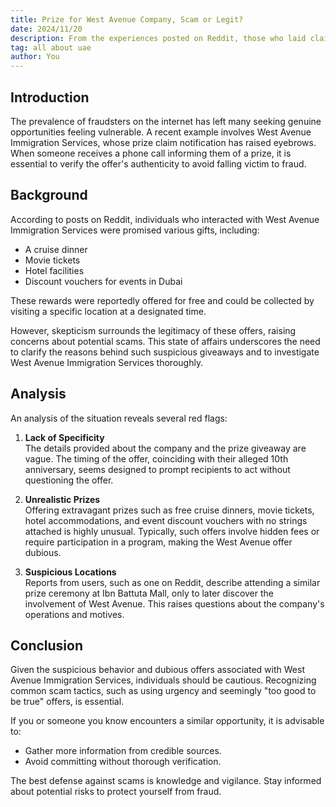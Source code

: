 ```yaml
---
title: Prize for West Avenue Company, Scam or Legit?
date: 2024/11/20
description: From the experiences posted on Reddit, those who laid claim to West Avenue Immigration Services were promised various gifts
tag: all about uae
author: You
---
```


## Introduction

The prevalence of fraudsters on the internet has left many seeking genuine opportunities feeling vulnerable. A recent example involves West Avenue Immigration Services, whose prize claim notification has raised eyebrows. When someone receives a phone call informing them of a prize, it is essential to verify the offer's authenticity to avoid falling victim to fraud.

## Background

According to posts on Reddit, individuals who interacted with West Avenue Immigration Services were promised various gifts, including:

- A cruise dinner  
- Movie tickets  
- Hotel facilities  
- Discount vouchers for events in Dubai  

These rewards were reportedly offered for free and could be collected by visiting a specific location at a designated time.  

However, skepticism surrounds the legitimacy of these offers, raising concerns about potential scams. This state of affairs underscores the need to clarify the reasons behind such suspicious giveaways and to investigate West Avenue Immigration Services thoroughly.

## Analysis

An analysis of the situation reveals several red flags:  

1. **Lack of Specificity**  
   The details provided about the company and the prize giveaway are vague. The timing of the offer, coinciding with their alleged 10th anniversary, seems designed to prompt recipients to act without questioning the offer.  

2. **Unrealistic Prizes**  
   Offering extravagant prizes such as free cruise dinners, movie tickets, hotel accommodations, and event discount vouchers with no strings attached is highly unusual. Typically, such offers involve hidden fees or require participation in a program, making the West Avenue offer dubious.  

3. **Suspicious Locations**  
   Reports from users, such as one on Reddit, describe attending a similar prize ceremony at Ibn Battuta Mall, only to later discover the involvement of West Avenue. This raises questions about the company's operations and motives.  

## Conclusion

Given the suspicious behavior and dubious offers associated with West Avenue Immigration Services, individuals should be cautious. Recognizing common scam tactics, such as using urgency and seemingly "too good to be true" offers, is essential.  

If you or someone you know encounters a similar opportunity, it is advisable to:  
- Gather more information from credible sources.  
- Avoid committing without thorough verification.  

The best defense against scams is knowledge and vigilance. Stay informed about potential risks to protect yourself from fraud.
